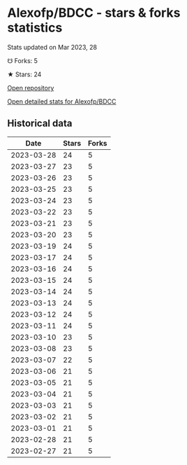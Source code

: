 # Alexofp/BDCC - stars & forks statistics

Stats updated on Mar 2023, 28

☋ Forks: 5

★ Stars: 24

[Open repository](https://github.com/Alexofp/BDCC)

[Open detailed stats for Alexofp/BDCC](https://reviewgithub.com/rep/Alexofp/BDCC)

## Historical data
| Date | Stars | Forks |
|------|-------|-------|
| 2023-03-28 | 24 | 5 | 
| 2023-03-27 | 23 | 5 | 
| 2023-03-26 | 23 | 5 | 
| 2023-03-25 | 23 | 5 | 
| 2023-03-24 | 23 | 5 | 
| 2023-03-22 | 23 | 5 | 
| 2023-03-21 | 23 | 5 | 
| 2023-03-20 | 23 | 5 | 
| 2023-03-19 | 24 | 5 | 
| 2023-03-17 | 24 | 5 | 
| 2023-03-16 | 24 | 5 | 
| 2023-03-15 | 24 | 5 | 
| 2023-03-14 | 24 | 5 | 
| 2023-03-13 | 24 | 5 | 
| 2023-03-12 | 24 | 5 | 
| 2023-03-11 | 24 | 5 | 
| 2023-03-10 | 23 | 5 | 
| 2023-03-08 | 23 | 5 | 
| 2023-03-07 | 22 | 5 | 
| 2023-03-06 | 21 | 5 | 
| 2023-03-05 | 21 | 5 | 
| 2023-03-04 | 21 | 5 | 
| 2023-03-03 | 21 | 5 | 
| 2023-03-02 | 21 | 5 | 
| 2023-03-01 | 21 | 5 | 
| 2023-02-28 | 21 | 5 | 
| 2023-02-27 | 21 | 5 | 


